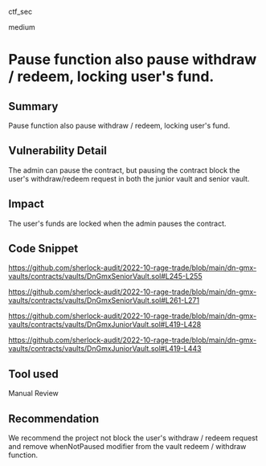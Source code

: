 ctf_sec

medium

# Pause function also pause withdraw / redeem, locking user's fund.

## Summary

Pause function also pause withdraw / redeem, locking user's fund.

## Vulnerability Detail

The admin can pause the contract, but pausing the contract block the user's withdraw/redeem request in both the junior vault and senior vault.

## Impact

The user's funds are locked when the admin pauses the contract.

## Code Snippet

https://github.com/sherlock-audit/2022-10-rage-trade/blob/main/dn-gmx-vaults/contracts/vaults/DnGmxSeniorVault.sol#L245-L255

https://github.com/sherlock-audit/2022-10-rage-trade/blob/main/dn-gmx-vaults/contracts/vaults/DnGmxSeniorVault.sol#L261-L271

https://github.com/sherlock-audit/2022-10-rage-trade/blob/main/dn-gmx-vaults/contracts/vaults/DnGmxJuniorVault.sol#L419-L428

https://github.com/sherlock-audit/2022-10-rage-trade/blob/main/dn-gmx-vaults/contracts/vaults/DnGmxJuniorVault.sol#L419-L443

## Tool used

Manual Review

## Recommendation

We recommend the project not block the user's withdraw / redeem request and remove whenNotPaused modifier from the vault redeem / withdraw function.
